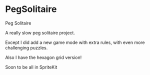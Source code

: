 # PegSolitaire
Peg Solitaire

A really slow peg solitaire project.

Except I did add a new game mode with extra rules, with even more challenging puzzles.

Also I have the hexagon grid version!

Soon to be all in SpriteKit

